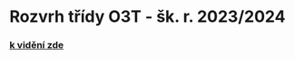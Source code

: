 # Rozvrh třídy O3T - šk. r. 2023/2024
### [k vidění zde](https://pslib-cz.github.io/2023-p2a-web-html-table-rozvrh-steveruu/)
